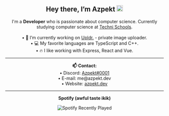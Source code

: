 <h2 align="center">Hey there, I’m Azpekt <img src="https://media.giphy.com/media/hvRJCLFzcasrR4ia7z/giphy.gif" width="20px"></h2>

<div align="center">
  I'm a <strong>Developer</strong> who is passionate about computer science. Currently studying computer science at <a href="https://technischools.com/">Techni Schools</a>.
  <br>
<br>
  • 🔭 I’m currently working on <a href="https://upldr.pl">Upldr.</a> - private image uploader.<br>
  • 💻 My favorite languages are TypeScript and C++.<br>
  • 🔥 I like working with Express, React and Vue.<br>
</div>

<hr>
<div align="center">
  <strong>📫 Contact:</strong>
<br>
  • Discord: <a href="https://discord.com/users/831782074921910273">Azpekt#0001</a><br>
  • E-mail: me@azpekt.dev<br>
  • Website: <a href="https://azpekt.dev">azpekt.dev</a><br>
</div>
<hr>
<div align="center">
  <!-- <strong>Discord</strong> -->
  
  <!-- [![Discord Presence](https://lanyard.cnrad.dev/api/831782074921910273)](https://discord.com/users/831782074921910273) -->
  <strong>Spotify (awful taste ikik)</strong>
  
  ![Spotify Recently Played](https://spotify-recently-played-readme.vercel.app/api?user=b1yymkxidsgzw1155i8fxsa69)
</div>

